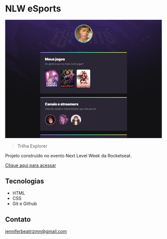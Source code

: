 # NLW eSports

![preview](./.github/preview.png)

> Trilha Explorer

Projeto construído no evento Next Level Week da Rocketseat.

[Clique aqui para acessar](https://jennifertriz.github.io/nlw-esports-explorer)

## Tecnologias

- HTML
- CSS
- Git e Github

## Contato

jenniferbeatrizmn@gmail.com



